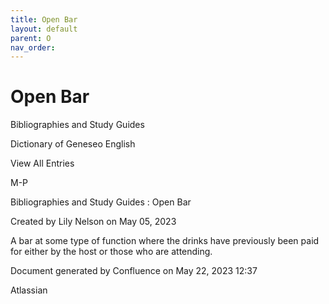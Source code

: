 ```yaml
---
title: Open Bar
layout: default
parent: O
nav_order:
---
```


# Open Bar

Bibliographies and Study Guides

Dictionary of Geneseo English

View All Entries

M-P

Bibliographies and Study Guides : Open Bar

Created by  Lily Nelson on May 05, 2023

A bar at some type of function where the drinks have previously been paid for either by the host or those who are attending.

Document generated by Confluence on May 22, 2023 12:37

Atlassian
